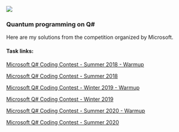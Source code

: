 ![](https://yandex.by/images/search?text=Q%23%20microsoft&from=tabbar&pos=16&img_url=https%3A%2F%2Fhsto.org%2Fwebt%2Fu6%2Fww%2Fek%2Fu6wwekzaehta3qhmuojvtmc55ge.jpeg&rpt=simage)

### Quantum programming on Q#

Here are my solutions from the competition organized by Microsoft.

#### Task links:

[Microsoft Q# Coding Contest - Summer 2018 - Warmup](https://codeforces.com/contest/1001)

[Microsoft Q# Coding Contest - Summer 2018](https://codeforces.com/contest/1002)

[Microsoft Q# Coding Contest - Winter 2019 - Warmup](https://codeforces.com/contest/1115)

[Microsoft Q# Coding Contest - Winter 2019](https://codeforces.com/contest/1116)

[Microsoft Q# Coding Contest - Summer 2020 - Warmup](https://codeforces.com/contest/1356)

[Microsoft Q# Coding Contest - Summer 2020](https://codeforces.com/contest/1357)
